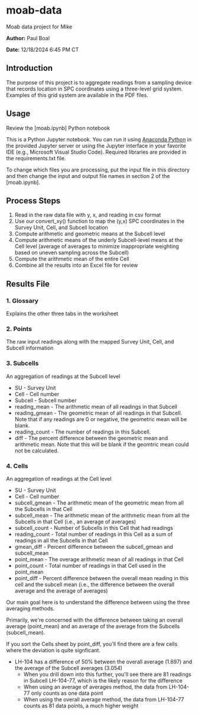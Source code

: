 # moab-data
Moab data project for Mike

**Author:** Paul Boal

**Date:** 12/18/2024 6:45 PM CT


## Introduction
The purpose of this project is to aggregate readings from a sampling device that records location in SPC coordinates using a three-level grid system. Examples of this grid system are available in the PDF files.

## Usage
Review the [moab.ipynb] Python notebook

This is a Python Jupyter notebook. You can run it using [Anaconda Python](https://www.anaconda.com/download) in the provided Jupyter server or using the Jupyter interface in your favorite IDE (e.g., Microsoft Visual Studio Code).  Required libraries are provided in the requirements.txt file.

To change which files you are processing, put the input file in this directory and then change the input and output file names in section 2 of the [moab.ipynb].

## Process Steps
1. Read in the raw data file with y, x, and reading in csv format
2. Use our convert_xy() function to map the (y,x) SPC coordinates in the Survey Unit, Cell, and Subcell location
3. Compute arithmetic and geometric means at the Subcell level
4. Compute arithmetic means of the underly Subcell-level means at the Cell level (average of averages to minimize inappropriate weighting based on uneven sampling across the Subcell)
5. Compute the arithmetic mean of the entire Cell
6. Combine all the results into an Excel file for review

## Results File

### 1. Glossary
Explains the other three tabs in the worksheet

### 2. Points
The raw input readings along with the mapped Survey Unit, Cell, and Subcell information

### 3. Subcells
An aggregation of readings at the Subcell level
* SU - Survey Unit
* Cell - Cell number
* Subcell - Subcell number
* reading_mean - The arithmetic mean of all readings in that Subcell
* reading_gmean - The geometric mean of all readings in that Subcell. Note that if any readings are 0 or negative, the geometric mean will be blank.
* reading_count - The number of readings in this Subcell.
* diff - The percent difference between the geometric mean and arithmetic mean. Note that this will be blank if the geomtric mean could not be calculated.

### 4. Cells
An aggregation of readings at the Cell level
* SU - Survey Unit
* Cell - Cell number
* subcell_gmean - The arithmetic mean of the geometric mean from all the Subcells in that Cell
* subcell_mean - The arithmetic mean of the arithmetic mean from all the Subcells in that Cell (i.e., an average of averages)
* subcell_count - Number of Subcells in this Cell that had readings
* reading_count - Total number of readings in this Cell as a sum of readings in all the Subcells in that Cell
* gmean_diff - Percent difference between the subcell_gmean and subcell_mean
* point_mean - The overage arithmetic mean of all readings in that Cell
* point_count - Total number of readings in that Cell used in the point_mean
* point_diff - Percent difference between the overall mean reading in this cell and the subcell mean (i.e., the difference between the overall average and the average of averages)

Our main goal here is to understand the difference between using the three averaging methods. 

Primarily, we're concerned with the difference between taking an overall average (point_mean) and an average of the average from the Subcells (subcell_mean).

If you sort the Cells sheet by point_diff, you'll find there are a few cells where the deviation is quite signficant.
* LH-104 has a difference of 50% between the overall average (1.697) and the average of the Subcell averages (3.054)
  * When you drill down into this further, you'll see there are 81 readings in Subcell LH-104-77, which is the likely reason for the difference
  * When using an average of averages method, the data from LH-104-77 only counts as one data point
  * When using the overall average method, the data from LH-104-77 counts as 81 data points, a much higher weight
